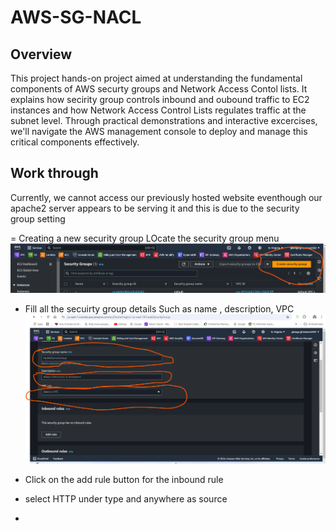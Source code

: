 # AWS-SG-NACL

## Overview

This project hands-on project aimed at understanding the fundamental components of AWS securty groups and Network Access Contol lists. It explains how secirity group controls inbound and oubound traffic to EC2 instances and how Network Access Control Lists regulates traffic at the subnet level. Through practical demonstrations and interactive excercises, we'll navigate the AWS management console to deploy and manage this critical components effectively.

## Work through

Currently, we cannot access our previously hosted website eventhough our apache2 server appears to be serving it and this is due to the security group setting

= Creating a new security group
LOcate the security group menu
![Locate security menu](./images/locating_the_security_menu.png)

- Fill all the secuirty group details
  Such as name , description, VPC
![Details](./images/details.png)

- Click on the add rule button for the inbound rule
- select HTTP under type and anywhere as source
- 

